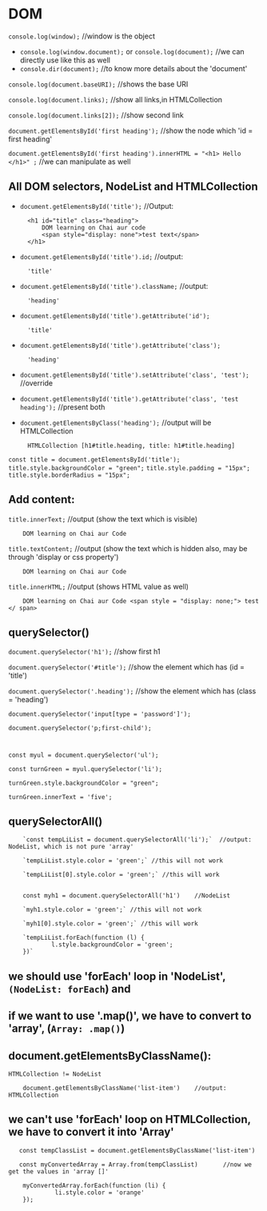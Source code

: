 # DOM
`console.log(window);`      //window is the object
- `console.log(window.document);` or `console.log(document);`  //we can directly use like this as well
- `console.dir(document);`  //to know more details about the 'document' 

`console.log(document.baseURI);`    //shows the base URI

`console.log(document.links);`            //show all links,in HTMLCollection

`console.log(document.links[2]);`   //show second link

`document.getElementsById('first heading');`  //show the node which 'id = first heading'

`document.getElementsById('first heading').innerHTML = "<h1> Hello </h1>" ;`  //we can manipulate as well


## All DOM selectors, NodeList and HTMLCollection
- `document.getElementsById('title');`    //Output:

        <h1 id="title" class="heading">
            DOM learning on Chai aur code
            <span style="display: none">test text</span>
        </h1>

- `document.getElementsById('title').id;` //output:

        'title'

- `document.getElementsById('title').className;` //output:

        'heading'

- `document.getElementsById('title').getAttribute('id');` 

        'title'

- `document.getElementsById('title').getAttribute('class');` 

        'heading'

- `document.getElementsById('title').setAttribute('class', 'test');`    //override

- `document.getElementsById('title').getAttribute('class', 'test heading');`    //present both 

- `document.getElementsByClass('heading');` //output will be HTMLCollection

        HTMLCollection [h1#title.heading, title: h1#title.heading]


`const title = document.getElementsById('title');`  
`title.style.backgroundColor = "green";`
`title.style.padding = "15px";`
`title.style.borderRadius = "15px";`

## Add content:


`title.innerText;`    //output (show the text which is visible) 
        
        DOM learning on Chai aur Code

`title.textContent;`    //output (show the text which is hidden also, may be through 'display or css property')
        
        DOM learning on Chai aur Code


`title.innerHTML;`    //output (shows HTML value as well)
        
        DOM learning on Chai aur Code <span style = "display: none;"> test </ span>

## querySelector()

`document.querySelector('h1');` //show first h1

`document.querySelector('#title');` //show the element which has (id = 'title')

`document.querySelector('.heading');` //show the element which has (class = 'heading')

`document.querySelector('input[type = 'password']');`

`document.querySelector('p;first-child');`  
#

    const myul = document.querySelector('ul');
    
    const turnGreen = myul.querySelector('li');

    turnGreen.style.backgroundColor = "green";

    turnGreen.innerText = 'five';

## querySelectorAll()

        `const tempLiList = document.querySelectorAll('li');`  //output: NodeList, which is not pure 'array'

        `tempLiList.style.color = 'green';` //this will not work

        `tempLiList[0].style.color = 'green';` //this will work


        const myh1 = document.querySelectorAll('h1')    //NodeList

        `myh1.style.color = 'green';` //this will not work

        `myh1[0].style.color = 'green';` //this will work

        `tempLiList.forEach(function (l) {
                l.style.backgroundColor = 'green';
        })`     

## we should use 'forEach' loop in 'NodeList', `(NodeList: forEach`) and
## if we want to use '.map()', we have to convert to 'array', (`Array: .map()`)

## document.getElementsByClassName():

`HTMLCollection != NodeList`
        
        document.getElementsByClassName('list-item')    //output: HTMLCollection
## we can't use 'forEach' loop on HTMLCollection, we have to convert it into 'Array'

       const tempClassList = document.getElementsByClassName('list-item')

       const myConvertedArray = Array.from(tempClassList)       //now we get the values in 'array []'

        myConvertedArray.forEach(function (li) {
                 li.style.color = 'orange'
        });

